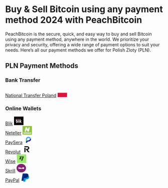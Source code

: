 <body class="payment-methods-page">

# Buy & Sell Bitcoin using any payment method 2024 with PeachBitcoin

PeachBitcoin is the secure, quick, and easy way to buy and sell Bitcoin using any payment method, anywhere in the world. We prioritize your privacy and security, offering a wide range of payment options to suit your needs. Here’s all our payment methods we offer for Polish Zloty (PLN).

## PLN Payment Methods

### Bank Transfer

<div class="payment-grid">
    <div class="payment-grid-item">
        <a href="/buy-bitcoin-with-national-transfer-poland">National Transfer Poland</a> 
        <img src="/img/faq/logoimg/poland.png" width="30px" height="27px" alt="Buy bitcoin with National Transfer Poland, Sell bitcoin with National Transfer Poland">
    </div>
</div>

### Online Wallets

<div class="payment-grid">
    <div class="payment-grid-item">
        <a href="/buy-bitcoin-with-blik">Blik</a> 
        <img src="/img/faq/logoimg/BLIK.png" width="30px" height="27px" alt="Buy bitcoin with Blik, Sell bitcoin with Blik">
    </div>
    <div class="payment-grid-item">
        <a href="/buy-bitcoin-with-neteller">Neteller</a> 
        <img src="/img/faq/logoimg/neteller.png" width="30px" height="27px" alt="Buy bitcoin with Neteller, Sell bitcoin with Neteller">
    </div>
    <div class="payment-grid-item">
        <a href="/buy-bitcoin-with-paysera">PaySera</a> 
        <img src="/img/faq/logoimg/paysera.png" width="30px" height="27px" alt="Buy bitcoin with PaySera, Sell bitcoin with PaySera">
    </div>
    <div class="payment-grid-item">
        <a href="/buy-bitcoin-with-revolut">Revolut</a> 
        <img src="/img/faq/logoimg/revolut.png" width="30px" height="27px" alt="Buy bitcoin with Revolut, Sell bitcoin with Revolut">
    </div>
    <div class="payment-grid-item">
        <a href="/buy-bitcoin-with-wise">Wise</a> 
        <img src="/img/faq/logoimg/wise.png" width="30px" height="27px" alt="Buy bitcoin with Wise, Sell bitcoin with Wise">
    </div>
    <div class="payment-grid-item">
        <a href="/buy-bitcoin-with-skrill">Skrill</a> 
        <img src="/img/faq/logoimg/skrill.png" width="30px" height="27px" alt="Buy bitcoin with Skrill, Sell bitcoin with Skrill">
    </div>
    <div class="payment-grid-item">
        <a href="/buy-bitcoin-with-paypal">PayPal</a> 
        <img src="/img/faq/logoimg/paypal.png" width="30px" height="27px" alt="Buy bitcoin with PayPal, Sell bitcoin with PayPal">
    </div>
</div>

</body>
